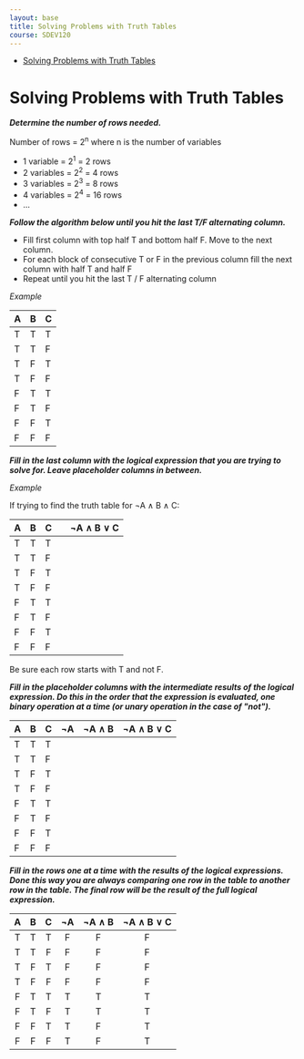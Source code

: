 ```yaml
---
layout: base
title: Solving Problems with Truth Tables
course: SDEV120
---
```


- [Solving Problems with Truth Tables](#solving-problems-with-truth-tables)

# Solving Problems with Truth Tables

**_Determine the number of rows needed._**

Number of rows = 2<sup>n</sup> where n is the number of variables

- 1 variable = 2<sup>1</sup> = 2 rows
- 2 variables = 2<sup>2</sup> = 4 rows
- 3 variables = 2<sup>3</sup> = 8 rows
- 4 variables = 2<sup>4</sup> = 16 rows
- ...

**_Follow the algorithm below until you hit the last T/F alternating column._**

- Fill first column with top half T and bottom half F. Move to the next column.
- For each block of consecutive T or F in the previous column fill the next column with half T and half F
- Repeat until you hit the last T / F alternating column

_Example_

| A   | B   | C   |
| :-- | :-- | :-- |
| T   | T   | T   |
| T   | T   | F   |
| T   | F   | T   |
| T   | F   | F   |
| F   | T   | T   |
| F   | T   | F   |
| F   | F   | T   |
| F   | F   | F   |

**_Fill in the last column with the logical expression that you are trying to solve for. Leave placeholder columns in between._**

_Example_

If trying to find the truth table for ¬A ∧ B ∧ C:

| A   | B   | C   |     | ¬A ∧ B ∨ C |
| :-- | :-- | :-- | :-- | ---------: |
| T   | T   | T   |     |            |
| T   | T   | F   |     |            |
| T   | F   | T   |     |            |
| T   | F   | F   |     |            |
| F   | T   | T   |     |            |
| F   | T   | F   |     |            |
| F   | F   | T   |     |            |
| F   | F   | F   |     |            |

Be sure each row starts with T and not F.

**_Fill in the placeholder columns with the intermediate results of the logical expression. Do this in the order that the expression is evaluated, one binary operation at a time (or unary operation in the case of "not")._**

| A   | B   | C   | ¬A  | ¬A ∧ B | ¬A ∧ B ∨ C |
| :-- | :-- | :-- | :-- | :----- | ---------: |
| T   | T   | T   |     |        |            |
| T   | T   | F   |     |        |            |
| T   | F   | T   |     |        |            |
| T   | F   | F   |     |        |            |
| F   | T   | T   |     |        |            |
| F   | T   | F   |     |        |            |
| F   | F   | T   |     |        |            |
| F   | F   | F   |     |        |            |

**_Fill in the rows one at a time with the results of the logical expressions. Done this way you are always comparing one row in the table to another row in the table. The final row will be the result of the full logical expression._**

|  A  |  B  |  C  | ¬A  | ¬A ∧ B | ¬A ∧ B ∨ C |
| :-: | :-: | :-: | :-: | :----: | :--------: |
|  T  |  T  |  T  |  F  |   F    |     F      |
|  T  |  T  |  F  |  F  |   F    |     F      |
|  T  |  F  |  T  |  F  |   F    |     F      |
|  T  |  F  |  F  |  F  |   F    |     F      |
|  F  |  T  |  T  |  T  |   T    |     T      |
|  F  |  T  |  F  |  T  |   T    |     T      |
|  F  |  F  |  T  |  T  |   F    |     T      |
|  F  |  F  |  F  |  T  |   F    |     T      |
